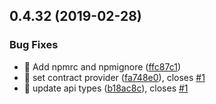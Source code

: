 <a name="0.4.32"></a>
## 0.4.32 (2019-02-28)


### Bug Fixes

* 🐛 Add npmrc and npmignore ([ffc87c1](https://github.com/caiqingfeng/chainstack.js/commit/ffc87c1))
* 🐛 set contract provider ([fa748e0](https://github.com/caiqingfeng/chainstack.js/commit/fa748e0)), closes [#1](https://github.com/caiqingfeng/chainstack.js/issues/1)
* 🐛 update api types ([b18ac8c](https://github.com/caiqingfeng/chainstack.js/commit/b18ac8c)), closes [#1](https://github.com/caiqingfeng/chainstack.js/issues/1)



